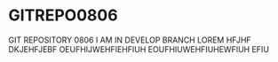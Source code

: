 # GITREPO0806
GIT REPOSITORY 0806
I AM IN DEVELOP BRANCH 
LOREM HFJHF DKJEHFJEBF OEUFHIJWEHFIEHFIUH EOUFHIUWEHFIUHEWFIUH EFIU
